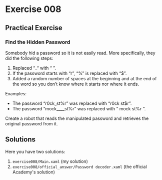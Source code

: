 # Exercise 008

## Practical Exercise

### Find the Hidden Password 

Somebody hid a password so it is not easily read. More specifically, they did the following steps:

1. Replaced “_“ with “ ”.
2. If the password starts with “r”,  “%” is replaced with “$”.
3. Added a random number of spaces at the beginning and at the end of the word so you don’t know where it starts nor where it ends.

Examples:

* The password “r0ck_st%r” was replaced with “r0ck st$r”.
* The password “mock____st%r” was replaced with “   mock    st%r    ”.

Create a robot that reads the manipulated password and retrieves the original password from it.

## Solutions

Here you have two solutions:

1. `exercise008/Main.xaml` (my solution)
2. `exercise008/official_answer/Password decoder.xaml` (the official Academy's solution)